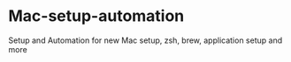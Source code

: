 # Mac-setup-automation
Setup and Automation for new Mac setup, zsh, brew, application setup and more
